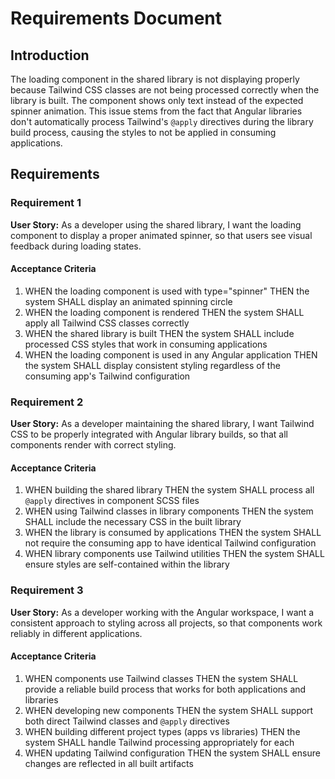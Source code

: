 # Requirements Document

## Introduction

The loading component in the shared library is not displaying properly because Tailwind CSS classes are not being processed correctly when the library is built. The component shows only text instead of the expected spinner animation. This issue stems from the fact that Angular libraries don't automatically process Tailwind's `@apply` directives during the library build process, causing the styles to not be applied in consuming applications.

## Requirements

### Requirement 1

**User Story:** As a developer using the shared library, I want the loading component to display a proper animated spinner, so that users see visual feedback during loading states.

#### Acceptance Criteria

1. WHEN the loading component is used with type="spinner" THEN the system SHALL display an animated spinning circle
2. WHEN the loading component is rendered THEN the system SHALL apply all Tailwind CSS classes correctly
3. WHEN the shared library is built THEN the system SHALL include processed CSS styles that work in consuming applications
4. WHEN the loading component is used in any Angular application THEN the system SHALL display consistent styling regardless of the consuming app's Tailwind configuration

### Requirement 2

**User Story:** As a developer maintaining the shared library, I want Tailwind CSS to be properly integrated with Angular library builds, so that all components render with correct styling.

#### Acceptance Criteria

1. WHEN building the shared library THEN the system SHALL process all `@apply` directives in component SCSS files
2. WHEN using Tailwind classes in library components THEN the system SHALL include the necessary CSS in the built library
3. WHEN the library is consumed by applications THEN the system SHALL not require the consuming app to have identical Tailwind configuration
4. WHEN library components use Tailwind utilities THEN the system SHALL ensure styles are self-contained within the library

### Requirement 3

**User Story:** As a developer working with the Angular workspace, I want a consistent approach to styling across all projects, so that components work reliably in different applications.

#### Acceptance Criteria

1. WHEN components use Tailwind classes THEN the system SHALL provide a reliable build process that works for both applications and libraries
2. WHEN developing new components THEN the system SHALL support both direct Tailwind classes and `@apply` directives
3. WHEN building different project types (apps vs libraries) THEN the system SHALL handle Tailwind processing appropriately for each
4. WHEN updating Tailwind configuration THEN the system SHALL ensure changes are reflected in all built artifacts